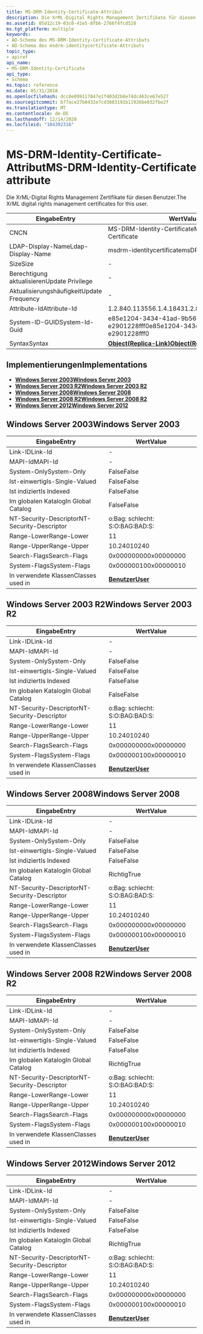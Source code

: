 ```yaml
---
title: MS-DRM-Identity-Certificate-Attribut
description: Die XrML-Digital Rights Management Zertifikate für diesen Benutzer.
ms.assetid: 85d12c19-03c0-41e5-8fb6-2766f4fcd528
ms.tgt_platform: multiple
keywords:
- AD-Schema des MS-DRM-Identity-Certificate-Attributs
- AD-Schema des msdrm-identitycertificate-Attributs
topic_type:
- apiref
api_name:
- MS-DRM-Identity-Certificate
api_type:
- Schema
ms.topic: reference
ms.date: 05/31/2018
ms.openlocfilehash: dcc8e099117847e1f403d2b8e74dc463ce67e527
ms.sourcegitcommit: b77ace27b0432e7cd3863191b11926be032fbe2f
ms.translationtype: MT
ms.contentlocale: de-DE
ms.lasthandoff: 12/14/2020
ms.locfileid: "104392316"
---
```

# <a name="ms-drm-identity-certificate-attribute"></a><span data-ttu-id="6d643-105">MS-DRM-Identity-Certificate-Attribut</span><span class="sxs-lookup"><span data-stu-id="6d643-105">MS-DRM-Identity-Certificate attribute</span></span>

<span data-ttu-id="6d643-106">Die XrML-Digital Rights Management Zertifikate für diesen Benutzer.</span><span class="sxs-lookup"><span data-stu-id="6d643-106">The XrML digital rights management certificates for this user.</span></span>



| <span data-ttu-id="6d643-107">Eingabe</span><span class="sxs-lookup"><span data-stu-id="6d643-107">Entry</span></span> | <span data-ttu-id="6d643-108">Wert</span><span class="sxs-lookup"><span data-stu-id="6d643-108">Value</span></span> |
|-------------------|-------------------------------------------------------|
| <span data-ttu-id="6d643-109">CN</span><span class="sxs-lookup"><span data-stu-id="6d643-109">CN</span></span>                | <span data-ttu-id="6d643-110">MS-DRM-Identity-Certificate</span><span class="sxs-lookup"><span data-stu-id="6d643-110">MS-DRM-Identity-Certificate</span></span>                           |
| <span data-ttu-id="6d643-111">LDAP-Display-Name</span><span class="sxs-lookup"><span data-stu-id="6d643-111">Ldap-Display-Name</span></span> | <span data-ttu-id="6d643-112">msdrm-identitycertificate</span><span class="sxs-lookup"><span data-stu-id="6d643-112">msDRM-IdentityCertificate</span></span>                             |
| <span data-ttu-id="6d643-113">Size</span><span class="sxs-lookup"><span data-stu-id="6d643-113">Size</span></span>              | \-                                                    |
| <span data-ttu-id="6d643-114">Berechtigung aktualisieren</span><span class="sxs-lookup"><span data-stu-id="6d643-114">Update Privilege</span></span>  | \-                                                    |
| <span data-ttu-id="6d643-115">Aktualisierungshäufigkeit</span><span class="sxs-lookup"><span data-stu-id="6d643-115">Update Frequency</span></span>  | \-                                                    |
| <span data-ttu-id="6d643-116">Attribute-Id</span><span class="sxs-lookup"><span data-stu-id="6d643-116">Attribute-Id</span></span>      | <span data-ttu-id="6d643-117">1.2.840.113556.1.4.1843</span><span class="sxs-lookup"><span data-stu-id="6d643-117">1.2.840.113556.1.4.1843</span></span>                               |
| <span data-ttu-id="6d643-118">System-ID-GUID</span><span class="sxs-lookup"><span data-stu-id="6d643-118">System-Id-Guid</span></span>    | <span data-ttu-id="6d643-119">e85e1204-3434-41ad-9b56-e2901228fff0</span><span class="sxs-lookup"><span data-stu-id="6d643-119">e85e1204-3434-41ad-9b56-e2901228fff0</span></span>                  |
| <span data-ttu-id="6d643-120">Syntax</span><span class="sxs-lookup"><span data-stu-id="6d643-120">Syntax</span></span>            | [<span data-ttu-id="6d643-121">**Object(Replica-Link)**</span><span class="sxs-lookup"><span data-stu-id="6d643-121">**Object(Replica-Link)**</span></span>](s-object-replica-link.md) |



## <a name="implementations"></a><span data-ttu-id="6d643-122">Implementierungen</span><span class="sxs-lookup"><span data-stu-id="6d643-122">Implementations</span></span>

-   [<span data-ttu-id="6d643-123">**Windows Server 2003**</span><span class="sxs-lookup"><span data-stu-id="6d643-123">**Windows Server 2003**</span></span>](#windows-server-2003)
-   [<span data-ttu-id="6d643-124">**Windows Server 2003 R2**</span><span class="sxs-lookup"><span data-stu-id="6d643-124">**Windows Server 2003 R2**</span></span>](#windows-server-2003-r2)
-   [<span data-ttu-id="6d643-125">**Windows Server 2008**</span><span class="sxs-lookup"><span data-stu-id="6d643-125">**Windows Server 2008**</span></span>](#windows-server-2008)
-   [<span data-ttu-id="6d643-126">**Windows Server 2008 R2**</span><span class="sxs-lookup"><span data-stu-id="6d643-126">**Windows Server 2008 R2**</span></span>](#windows-server-2008-r2)
-   [<span data-ttu-id="6d643-127">**Windows Server 2012**</span><span class="sxs-lookup"><span data-stu-id="6d643-127">**Windows Server 2012**</span></span>](#windows-server-2012)

## <a name="windows-server-2003"></a><span data-ttu-id="6d643-128">Windows Server 2003</span><span class="sxs-lookup"><span data-stu-id="6d643-128">Windows Server 2003</span></span>



| <span data-ttu-id="6d643-129">Eingabe</span><span class="sxs-lookup"><span data-stu-id="6d643-129">Entry</span></span> | <span data-ttu-id="6d643-130">Wert</span><span class="sxs-lookup"><span data-stu-id="6d643-130">Value</span></span> |
|------------------------|-----------------------------------|
| <span data-ttu-id="6d643-131">Link-ID</span><span class="sxs-lookup"><span data-stu-id="6d643-131">Link-Id</span></span>                | \-                                |
| <span data-ttu-id="6d643-132">MAPI-Id</span><span class="sxs-lookup"><span data-stu-id="6d643-132">MAPI-Id</span></span>                | \-                                |
| <span data-ttu-id="6d643-133">System-Only</span><span class="sxs-lookup"><span data-stu-id="6d643-133">System-Only</span></span>            | <span data-ttu-id="6d643-134">False</span><span class="sxs-lookup"><span data-stu-id="6d643-134">False</span></span>                             |
| <span data-ttu-id="6d643-135">Ist-einwertig</span><span class="sxs-lookup"><span data-stu-id="6d643-135">Is-Single-Valued</span></span>       | <span data-ttu-id="6d643-136">False</span><span class="sxs-lookup"><span data-stu-id="6d643-136">False</span></span>                             |
| <span data-ttu-id="6d643-137">Ist indiziert</span><span class="sxs-lookup"><span data-stu-id="6d643-137">Is Indexed</span></span>             | <span data-ttu-id="6d643-138">False</span><span class="sxs-lookup"><span data-stu-id="6d643-138">False</span></span>                             |
| <span data-ttu-id="6d643-139">Im globalen Katalog</span><span class="sxs-lookup"><span data-stu-id="6d643-139">In Global Catalog</span></span>      | <span data-ttu-id="6d643-140">False</span><span class="sxs-lookup"><span data-stu-id="6d643-140">False</span></span>                             |
| <span data-ttu-id="6d643-141">NT-Security-Descriptor</span><span class="sxs-lookup"><span data-stu-id="6d643-141">NT-Security-Descriptor</span></span> | <span data-ttu-id="6d643-142">o:Bag: schlecht: S:</span><span class="sxs-lookup"><span data-stu-id="6d643-142">O:BAG:BAD:S:</span></span>                      |
| <span data-ttu-id="6d643-143">Range-Lower</span><span class="sxs-lookup"><span data-stu-id="6d643-143">Range-Lower</span></span>            | <span data-ttu-id="6d643-144">1</span><span class="sxs-lookup"><span data-stu-id="6d643-144">1</span></span>                                 |
| <span data-ttu-id="6d643-145">Range-Upper</span><span class="sxs-lookup"><span data-stu-id="6d643-145">Range-Upper</span></span>            | <span data-ttu-id="6d643-146">10.240</span><span class="sxs-lookup"><span data-stu-id="6d643-146">10240</span></span>                             |
| <span data-ttu-id="6d643-147">Search-Flags</span><span class="sxs-lookup"><span data-stu-id="6d643-147">Search-Flags</span></span>           | <span data-ttu-id="6d643-148">0x00000000</span><span class="sxs-lookup"><span data-stu-id="6d643-148">0x00000000</span></span>                        |
| <span data-ttu-id="6d643-149">System-Flags</span><span class="sxs-lookup"><span data-stu-id="6d643-149">System-Flags</span></span>           | <span data-ttu-id="6d643-150">0x00000010</span><span class="sxs-lookup"><span data-stu-id="6d643-150">0x00000010</span></span>                        |
| <span data-ttu-id="6d643-151">In verwendete Klassen</span><span class="sxs-lookup"><span data-stu-id="6d643-151">Classes used in</span></span>        | [<span data-ttu-id="6d643-152">**Benutzer**</span><span class="sxs-lookup"><span data-stu-id="6d643-152">**User**</span></span>](c-user.md)<br/> |



## <a name="windows-server-2003-r2"></a><span data-ttu-id="6d643-153">Windows Server 2003 R2</span><span class="sxs-lookup"><span data-stu-id="6d643-153">Windows Server 2003 R2</span></span>



| <span data-ttu-id="6d643-154">Eingabe</span><span class="sxs-lookup"><span data-stu-id="6d643-154">Entry</span></span> | <span data-ttu-id="6d643-155">Wert</span><span class="sxs-lookup"><span data-stu-id="6d643-155">Value</span></span> |
|------------------------|-----------------------------------|
| <span data-ttu-id="6d643-156">Link-ID</span><span class="sxs-lookup"><span data-stu-id="6d643-156">Link-Id</span></span>                | \-                                |
| <span data-ttu-id="6d643-157">MAPI-Id</span><span class="sxs-lookup"><span data-stu-id="6d643-157">MAPI-Id</span></span>                | \-                                |
| <span data-ttu-id="6d643-158">System-Only</span><span class="sxs-lookup"><span data-stu-id="6d643-158">System-Only</span></span>            | <span data-ttu-id="6d643-159">False</span><span class="sxs-lookup"><span data-stu-id="6d643-159">False</span></span>                             |
| <span data-ttu-id="6d643-160">Ist-einwertig</span><span class="sxs-lookup"><span data-stu-id="6d643-160">Is-Single-Valued</span></span>       | <span data-ttu-id="6d643-161">False</span><span class="sxs-lookup"><span data-stu-id="6d643-161">False</span></span>                             |
| <span data-ttu-id="6d643-162">Ist indiziert</span><span class="sxs-lookup"><span data-stu-id="6d643-162">Is Indexed</span></span>             | <span data-ttu-id="6d643-163">False</span><span class="sxs-lookup"><span data-stu-id="6d643-163">False</span></span>                             |
| <span data-ttu-id="6d643-164">Im globalen Katalog</span><span class="sxs-lookup"><span data-stu-id="6d643-164">In Global Catalog</span></span>      | <span data-ttu-id="6d643-165">False</span><span class="sxs-lookup"><span data-stu-id="6d643-165">False</span></span>                             |
| <span data-ttu-id="6d643-166">NT-Security-Descriptor</span><span class="sxs-lookup"><span data-stu-id="6d643-166">NT-Security-Descriptor</span></span> | <span data-ttu-id="6d643-167">o:Bag: schlecht: S:</span><span class="sxs-lookup"><span data-stu-id="6d643-167">O:BAG:BAD:S:</span></span>                      |
| <span data-ttu-id="6d643-168">Range-Lower</span><span class="sxs-lookup"><span data-stu-id="6d643-168">Range-Lower</span></span>            | <span data-ttu-id="6d643-169">1</span><span class="sxs-lookup"><span data-stu-id="6d643-169">1</span></span>                                 |
| <span data-ttu-id="6d643-170">Range-Upper</span><span class="sxs-lookup"><span data-stu-id="6d643-170">Range-Upper</span></span>            | <span data-ttu-id="6d643-171">10.240</span><span class="sxs-lookup"><span data-stu-id="6d643-171">10240</span></span>                             |
| <span data-ttu-id="6d643-172">Search-Flags</span><span class="sxs-lookup"><span data-stu-id="6d643-172">Search-Flags</span></span>           | <span data-ttu-id="6d643-173">0x00000000</span><span class="sxs-lookup"><span data-stu-id="6d643-173">0x00000000</span></span>                        |
| <span data-ttu-id="6d643-174">System-Flags</span><span class="sxs-lookup"><span data-stu-id="6d643-174">System-Flags</span></span>           | <span data-ttu-id="6d643-175">0x00000010</span><span class="sxs-lookup"><span data-stu-id="6d643-175">0x00000010</span></span>                        |
| <span data-ttu-id="6d643-176">In verwendete Klassen</span><span class="sxs-lookup"><span data-stu-id="6d643-176">Classes used in</span></span>        | [<span data-ttu-id="6d643-177">**Benutzer**</span><span class="sxs-lookup"><span data-stu-id="6d643-177">**User**</span></span>](c-user.md)<br/> |



## <a name="windows-server-2008"></a><span data-ttu-id="6d643-178">Windows Server 2008</span><span class="sxs-lookup"><span data-stu-id="6d643-178">Windows Server 2008</span></span>



| <span data-ttu-id="6d643-179">Eingabe</span><span class="sxs-lookup"><span data-stu-id="6d643-179">Entry</span></span> | <span data-ttu-id="6d643-180">Wert</span><span class="sxs-lookup"><span data-stu-id="6d643-180">Value</span></span> |
|------------------------|-----------------------------------|
| <span data-ttu-id="6d643-181">Link-ID</span><span class="sxs-lookup"><span data-stu-id="6d643-181">Link-Id</span></span>                | \-                                |
| <span data-ttu-id="6d643-182">MAPI-Id</span><span class="sxs-lookup"><span data-stu-id="6d643-182">MAPI-Id</span></span>                | \-                                |
| <span data-ttu-id="6d643-183">System-Only</span><span class="sxs-lookup"><span data-stu-id="6d643-183">System-Only</span></span>            | <span data-ttu-id="6d643-184">False</span><span class="sxs-lookup"><span data-stu-id="6d643-184">False</span></span>                             |
| <span data-ttu-id="6d643-185">Ist-einwertig</span><span class="sxs-lookup"><span data-stu-id="6d643-185">Is-Single-Valued</span></span>       | <span data-ttu-id="6d643-186">False</span><span class="sxs-lookup"><span data-stu-id="6d643-186">False</span></span>                             |
| <span data-ttu-id="6d643-187">Ist indiziert</span><span class="sxs-lookup"><span data-stu-id="6d643-187">Is Indexed</span></span>             | <span data-ttu-id="6d643-188">False</span><span class="sxs-lookup"><span data-stu-id="6d643-188">False</span></span>                             |
| <span data-ttu-id="6d643-189">Im globalen Katalog</span><span class="sxs-lookup"><span data-stu-id="6d643-189">In Global Catalog</span></span>      | <span data-ttu-id="6d643-190">Richtig</span><span class="sxs-lookup"><span data-stu-id="6d643-190">True</span></span>                              |
| <span data-ttu-id="6d643-191">NT-Security-Descriptor</span><span class="sxs-lookup"><span data-stu-id="6d643-191">NT-Security-Descriptor</span></span> | <span data-ttu-id="6d643-192">o:Bag: schlecht: S:</span><span class="sxs-lookup"><span data-stu-id="6d643-192">O:BAG:BAD:S:</span></span>                      |
| <span data-ttu-id="6d643-193">Range-Lower</span><span class="sxs-lookup"><span data-stu-id="6d643-193">Range-Lower</span></span>            | <span data-ttu-id="6d643-194">1</span><span class="sxs-lookup"><span data-stu-id="6d643-194">1</span></span>                                 |
| <span data-ttu-id="6d643-195">Range-Upper</span><span class="sxs-lookup"><span data-stu-id="6d643-195">Range-Upper</span></span>            | <span data-ttu-id="6d643-196">10.240</span><span class="sxs-lookup"><span data-stu-id="6d643-196">10240</span></span>                             |
| <span data-ttu-id="6d643-197">Search-Flags</span><span class="sxs-lookup"><span data-stu-id="6d643-197">Search-Flags</span></span>           | <span data-ttu-id="6d643-198">0x00000000</span><span class="sxs-lookup"><span data-stu-id="6d643-198">0x00000000</span></span>                        |
| <span data-ttu-id="6d643-199">System-Flags</span><span class="sxs-lookup"><span data-stu-id="6d643-199">System-Flags</span></span>           | <span data-ttu-id="6d643-200">0x00000010</span><span class="sxs-lookup"><span data-stu-id="6d643-200">0x00000010</span></span>                        |
| <span data-ttu-id="6d643-201">In verwendete Klassen</span><span class="sxs-lookup"><span data-stu-id="6d643-201">Classes used in</span></span>        | [<span data-ttu-id="6d643-202">**Benutzer**</span><span class="sxs-lookup"><span data-stu-id="6d643-202">**User**</span></span>](c-user.md)<br/> |



## <a name="windows-server-2008-r2"></a><span data-ttu-id="6d643-203">Windows Server 2008 R2</span><span class="sxs-lookup"><span data-stu-id="6d643-203">Windows Server 2008 R2</span></span>



| <span data-ttu-id="6d643-204">Eingabe</span><span class="sxs-lookup"><span data-stu-id="6d643-204">Entry</span></span> | <span data-ttu-id="6d643-205">Wert</span><span class="sxs-lookup"><span data-stu-id="6d643-205">Value</span></span> |
|------------------------|-----------------------------------|
| <span data-ttu-id="6d643-206">Link-ID</span><span class="sxs-lookup"><span data-stu-id="6d643-206">Link-Id</span></span>                | \-                                |
| <span data-ttu-id="6d643-207">MAPI-Id</span><span class="sxs-lookup"><span data-stu-id="6d643-207">MAPI-Id</span></span>                | \-                                |
| <span data-ttu-id="6d643-208">System-Only</span><span class="sxs-lookup"><span data-stu-id="6d643-208">System-Only</span></span>            | <span data-ttu-id="6d643-209">False</span><span class="sxs-lookup"><span data-stu-id="6d643-209">False</span></span>                             |
| <span data-ttu-id="6d643-210">Ist-einwertig</span><span class="sxs-lookup"><span data-stu-id="6d643-210">Is-Single-Valued</span></span>       | <span data-ttu-id="6d643-211">False</span><span class="sxs-lookup"><span data-stu-id="6d643-211">False</span></span>                             |
| <span data-ttu-id="6d643-212">Ist indiziert</span><span class="sxs-lookup"><span data-stu-id="6d643-212">Is Indexed</span></span>             | <span data-ttu-id="6d643-213">False</span><span class="sxs-lookup"><span data-stu-id="6d643-213">False</span></span>                             |
| <span data-ttu-id="6d643-214">Im globalen Katalog</span><span class="sxs-lookup"><span data-stu-id="6d643-214">In Global Catalog</span></span>      | <span data-ttu-id="6d643-215">Richtig</span><span class="sxs-lookup"><span data-stu-id="6d643-215">True</span></span>                              |
| <span data-ttu-id="6d643-216">NT-Security-Descriptor</span><span class="sxs-lookup"><span data-stu-id="6d643-216">NT-Security-Descriptor</span></span> | <span data-ttu-id="6d643-217">o:Bag: schlecht: S:</span><span class="sxs-lookup"><span data-stu-id="6d643-217">O:BAG:BAD:S:</span></span>                      |
| <span data-ttu-id="6d643-218">Range-Lower</span><span class="sxs-lookup"><span data-stu-id="6d643-218">Range-Lower</span></span>            | <span data-ttu-id="6d643-219">1</span><span class="sxs-lookup"><span data-stu-id="6d643-219">1</span></span>                                 |
| <span data-ttu-id="6d643-220">Range-Upper</span><span class="sxs-lookup"><span data-stu-id="6d643-220">Range-Upper</span></span>            | <span data-ttu-id="6d643-221">10.240</span><span class="sxs-lookup"><span data-stu-id="6d643-221">10240</span></span>                             |
| <span data-ttu-id="6d643-222">Search-Flags</span><span class="sxs-lookup"><span data-stu-id="6d643-222">Search-Flags</span></span>           | <span data-ttu-id="6d643-223">0x00000000</span><span class="sxs-lookup"><span data-stu-id="6d643-223">0x00000000</span></span>                        |
| <span data-ttu-id="6d643-224">System-Flags</span><span class="sxs-lookup"><span data-stu-id="6d643-224">System-Flags</span></span>           | <span data-ttu-id="6d643-225">0x00000010</span><span class="sxs-lookup"><span data-stu-id="6d643-225">0x00000010</span></span>                        |
| <span data-ttu-id="6d643-226">In verwendete Klassen</span><span class="sxs-lookup"><span data-stu-id="6d643-226">Classes used in</span></span>        | [<span data-ttu-id="6d643-227">**Benutzer**</span><span class="sxs-lookup"><span data-stu-id="6d643-227">**User**</span></span>](c-user.md)<br/> |



## <a name="windows-server-2012"></a><span data-ttu-id="6d643-228">Windows Server 2012</span><span class="sxs-lookup"><span data-stu-id="6d643-228">Windows Server 2012</span></span>



| <span data-ttu-id="6d643-229">Eingabe</span><span class="sxs-lookup"><span data-stu-id="6d643-229">Entry</span></span> | <span data-ttu-id="6d643-230">Wert</span><span class="sxs-lookup"><span data-stu-id="6d643-230">Value</span></span> |
|------------------------|-----------------------------------|
| <span data-ttu-id="6d643-231">Link-ID</span><span class="sxs-lookup"><span data-stu-id="6d643-231">Link-Id</span></span>                | \-                                |
| <span data-ttu-id="6d643-232">MAPI-Id</span><span class="sxs-lookup"><span data-stu-id="6d643-232">MAPI-Id</span></span>                | \-                                |
| <span data-ttu-id="6d643-233">System-Only</span><span class="sxs-lookup"><span data-stu-id="6d643-233">System-Only</span></span>            | <span data-ttu-id="6d643-234">False</span><span class="sxs-lookup"><span data-stu-id="6d643-234">False</span></span>                             |
| <span data-ttu-id="6d643-235">Ist-einwertig</span><span class="sxs-lookup"><span data-stu-id="6d643-235">Is-Single-Valued</span></span>       | <span data-ttu-id="6d643-236">False</span><span class="sxs-lookup"><span data-stu-id="6d643-236">False</span></span>                             |
| <span data-ttu-id="6d643-237">Ist indiziert</span><span class="sxs-lookup"><span data-stu-id="6d643-237">Is Indexed</span></span>             | <span data-ttu-id="6d643-238">False</span><span class="sxs-lookup"><span data-stu-id="6d643-238">False</span></span>                             |
| <span data-ttu-id="6d643-239">Im globalen Katalog</span><span class="sxs-lookup"><span data-stu-id="6d643-239">In Global Catalog</span></span>      | <span data-ttu-id="6d643-240">Richtig</span><span class="sxs-lookup"><span data-stu-id="6d643-240">True</span></span>                              |
| <span data-ttu-id="6d643-241">NT-Security-Descriptor</span><span class="sxs-lookup"><span data-stu-id="6d643-241">NT-Security-Descriptor</span></span> | <span data-ttu-id="6d643-242">o:Bag: schlecht: S:</span><span class="sxs-lookup"><span data-stu-id="6d643-242">O:BAG:BAD:S:</span></span>                      |
| <span data-ttu-id="6d643-243">Range-Lower</span><span class="sxs-lookup"><span data-stu-id="6d643-243">Range-Lower</span></span>            | <span data-ttu-id="6d643-244">1</span><span class="sxs-lookup"><span data-stu-id="6d643-244">1</span></span>                                 |
| <span data-ttu-id="6d643-245">Range-Upper</span><span class="sxs-lookup"><span data-stu-id="6d643-245">Range-Upper</span></span>            | <span data-ttu-id="6d643-246">10.240</span><span class="sxs-lookup"><span data-stu-id="6d643-246">10240</span></span>                             |
| <span data-ttu-id="6d643-247">Search-Flags</span><span class="sxs-lookup"><span data-stu-id="6d643-247">Search-Flags</span></span>           | <span data-ttu-id="6d643-248">0x00000000</span><span class="sxs-lookup"><span data-stu-id="6d643-248">0x00000000</span></span>                        |
| <span data-ttu-id="6d643-249">System-Flags</span><span class="sxs-lookup"><span data-stu-id="6d643-249">System-Flags</span></span>           | <span data-ttu-id="6d643-250">0x00000010</span><span class="sxs-lookup"><span data-stu-id="6d643-250">0x00000010</span></span>                        |
| <span data-ttu-id="6d643-251">In verwendete Klassen</span><span class="sxs-lookup"><span data-stu-id="6d643-251">Classes used in</span></span>        | [<span data-ttu-id="6d643-252">**Benutzer**</span><span class="sxs-lookup"><span data-stu-id="6d643-252">**User**</span></span>](c-user.md)<br/> |



 

 





